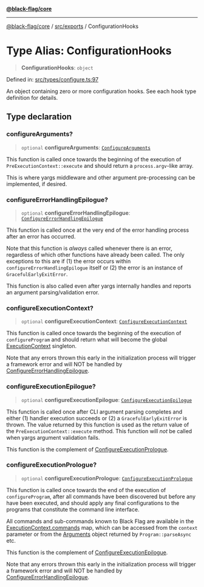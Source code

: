 [**@black-flag/core**](../../../README.md)

***

[@black-flag/core](../../../README.md) / [src/exports](../README.md) / ConfigurationHooks

# Type Alias: ConfigurationHooks

> **ConfigurationHooks**: `object`

Defined in: [src/types/configure.ts:97](https://github.com/Xunnamius/black-flag/blob/41bcd587ae1e5e4c88c48238363c70e315cd242a/src/types/configure.ts#L97)

An object containing zero or more configuration hooks. See each hook type
definition for details.

## Type declaration

### configureArguments?

> `optional` **configureArguments**: [`ConfigureArguments`](ConfigureArguments.md)

This function is called once towards the beginning of the execution of
`PreExecutionContext::execute` and should return a `process.argv`-like array.

This is where yargs middleware and other argument pre-processing can be
implemented, if desired.

### configureErrorHandlingEpilogue?

> `optional` **configureErrorHandlingEpilogue**: [`ConfigureErrorHandlingEpilogue`](ConfigureErrorHandlingEpilogue.md)

This function is called once at the very end of the error handling process
after an error has occurred.

Note that this function is _always_ called whenever there is an error,
regardless of which other functions have already been called. The only
exceptions to this are if (1) the error occurs within
`configureErrorHandlingEpilogue` itself or (2) the error is an instance of
`GracefulEarlyExitError`.

This function is also called even after yargs internally handles and reports
an argument parsing/validation error.

### configureExecutionContext?

> `optional` **configureExecutionContext**: [`ConfigureExecutionContext`](ConfigureExecutionContext.md)

This function is called once towards the beginning of the execution of
`configureProgram` and should return what will become the global
[ExecutionContext](../util/type-aliases/ExecutionContext.md) singleton.

Note that any errors thrown this early in the initialization process will
trigger a framework error and will NOT be handled by
[ConfigureErrorHandlingEpilogue](ConfigureErrorHandlingEpilogue.md).

### configureExecutionEpilogue?

> `optional` **configureExecutionEpilogue**: [`ConfigureExecutionEpilogue`](ConfigureExecutionEpilogue.md)

This function is called once after CLI argument parsing completes and either
(1) handler execution succeeds or (2) a `GracefulEarlyExitError` is thrown.
The value returned by this function is used as the return value of the
`PreExecutionContext::execute` method. This function will _not_ be called
when yargs argument validation fails.

This function is the complement of [ConfigureExecutionPrologue](ConfigureExecutionPrologue.md).

### configureExecutionPrologue?

> `optional` **configureExecutionPrologue**: [`ConfigureExecutionPrologue`](ConfigureExecutionPrologue.md)

This function is called once towards the end of the execution of
`configureProgram`, after all commands have been discovered but before any
have been executed, and should apply any final configurations to the
programs that constitute the command line interface.

All commands and sub-commands known to Black Flag are available in the
[ExecutionContext.commands](../util/type-aliases/ExecutionContext.md#commands) map, which can be accessed from the
`context` parameter or from the [Arguments](Arguments.md) object returned by
`Program::parseAsync` etc.

This function is the complement of [ConfigureExecutionEpilogue](ConfigureExecutionEpilogue.md).

Note that any errors thrown this early in the initialization process will
trigger a framework error and will NOT be handled by
[ConfigureErrorHandlingEpilogue](ConfigureErrorHandlingEpilogue.md).
